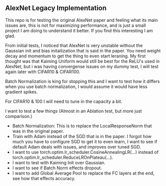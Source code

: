 ## AlexNet Legacy Implementation

This repo is for testing the original AlexNet paper and feeling what its main issues are, this is not for maximizing performance, and is just a small project I am doing to understand it better. If you find this interesting I am glad. 


From initial tests, I noticed that AlexNet is very unstable without the Gaussian init and bias initailization that is said in the paper. You need weight decay and momentum to get the thing to even start leraning. My first thought was that Kaiming Uniform would still be best for the ReLU's used in AlexNet, but i was having convergense issues on my dummy test, I will test again later with CIFAR10 & CIFAR100. 


Batch Normalization is king for stopping this and I want to test how it differs when you use batch normalization, I would assume it would have less gradient spikes.


For CIFAR10 & 100 I will need to tune in the capacity a bit.

I want to test a few things (Almost in an Ablation test, but more just comparison.)
* Batch Normalization: This is to replace the LocalResponseNorm that was in the original paper.
* Train with Adam instead of the SGD that is in the paper. I forgot how much you have to configure SGD to get it to even learn, I want to see if default Adam deals with issues, and improves over tuned SGD.
* I want to use torch.optim.lr_scheduler.CosineAnnealingLR(...) instead of torch.optim.lr_scheduler.ReduceLROnPlateau(...).
* I want to test with Kaiming Init over Gaussian.
* I want to see if Batch Norm effects dropout.
* I want to add Global Average Pool to replace the FC layers at the end, see how that effects accuracy.
